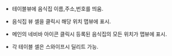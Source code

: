 - 테이블뷰에 음식집 이름,주소,번호를 띄움.

- 음식집 뷰 셀을 클릭시 해당 위치 맵뷰에 표시.

- 메인의 네비바 아이콘 클릭시 등록된 음식집의 모든 위치가 맵뷰에 표시.

- 각 테이블 셀은 스와이프시 딜리트 가능.
